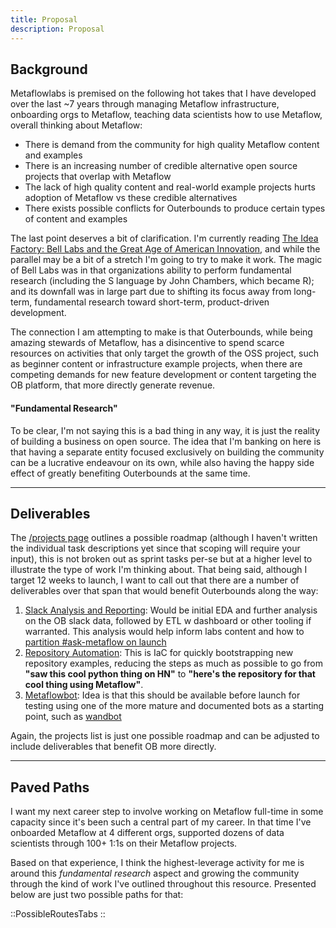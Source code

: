 ```yaml
---
title: Proposal
description: Proposal
---
```


## Background

Metaflowlabs is premised on the following hot takes that I have developed over the last ~7 years through
managing Metaflow infrastructure, onboarding orgs to Metaflow, teaching data scientists how to use Metaflow, overall
thinking about Metaflow:

- There is demand from the community for high quality Metaflow content and examples
- There is an increasing number of credible alternative open source projects that overlap with Metaflow
- The lack of high quality content and real-world example projects hurts adoption of Metaflow vs these credible alternatives
- There exists possible conflicts for Outerbounds to produce certain types of content and examples

The last point deserves a bit of clarification. I'm currently
reading [The Idea Factory: Bell Labs and the Great Age of American Innovation](https://www.amazon.com/Idea-Factory-Great-American-Innovation/dp/0143122797/ref=sr_1_1?dib=eyJ2IjoiMSJ9.dZIV-k0vw9usKuoTVml5tS3kxHQnQ1EU7XRjuSqNoP9YKVS2UcKyQjgMx_sNpidiPCaKzDVgkfohnzFBefxzx_YB7vK0gC-MziuAmtPtOLY.E4_hoqFoQKSUtefESUfmdFM5d3e0dM1MHQ8eEEbr4gQ&dib_tag=se&hvbmt=%7BBidMatchType%7D&hvdev=c&keywords=bell+labs+the+idea+factory&qid=1748855019&s=books&sr=1-1),
and while the parallel may be a bit of a stretch I'm going to try to make it work. The magic of Bell Labs
was in that organizations ability to perform fundamental research (including the S language by John Chambers, which
became R); and its downfall was in large part due to shifting its focus away from long-term, fundamental research toward
short-term, product-driven development.

The connection I am attempting to make is that Outerbounds, while being amazing stewards of Metaflow, has a disincentive to spend scarce
resources on activities that only target the growth of the OSS project, such as beginner content or infrastructure example projects, when
there are competing demands for new feature development or content targeting the OB platform, that more directly generate revenue.

#### "Fundamental Research"

To be clear, I'm not saying this is a bad thing in any way, it is just the reality of building a business on open source. The idea that I'm banking on here is that having a separate entity focused exclusively on building the community can be a lucrative endeavour on its own, while also having the happy side effect of greatly benefiting Outerbounds at the same time. 


---

## Deliverables

The [/projects page](/projects) outlines a possible roadmap (although I haven't written the individual task descriptions yet since that scoping will require your input), this is not broken out as sprint tasks per-se but at a higher level to illustrate the type of work I'm thinking about. That being said, although I target 12 weeks to launch, I want to call out that there are a number of deliverables over that span that would benefit Outerbounds along the way:

1. [Slack Analysis and Reporting](/projects/slack-analysis): Would be initial EDA and further analysis on the OB slack data, followed by ETL w dashboard or other tooling if warranted. This analysis would help inform labs content and how to [partition #ask-metaflow on launch](/projects/slack-restructuring)
2. [Repository Automation](/projects/repository-automation): This is IaC for quickly bootstrapping new repository examples, reducing the steps as much as possible to go from **"saw this cool python thing on HN"** to **"here's the repository for that cool thing using Metaflow"**.
3. [Metaflowbot](/projects/metaflowbot): Idea is that this should be available before launch for testing using one of the more mature and documented bots as a starting point, such as [wandbot](https://github.com/wandb/wandbot)


Again, the projects list is just one possible roadmap and can be adjusted to include deliverables that benefit OB more directly.


---

## Paved Paths

I want my next career step to involve working on Metaflow full-time in some capacity since it's been such a central part 
of my career. In that time I've onboarded Metaflow at 4 different orgs, supported dozens of data scientists through 100+ 1:1s on 
their Metaflow projects. 

Based on that experience, I think the highest-leverage activity for me is around this _fundamental
research_ aspect and growing the community through the kind of work I've outlined throughout this resource. Presented
below are just two possible paths for that:

::PossibleRoutesTabs
::

